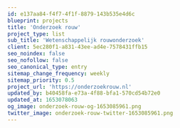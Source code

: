```yaml
---
id: e137aa84-f4f7-4f1f-8879-143b535e4d6c
blueprint: projects
title: 'Onderzoek rouw'
project_type: list
sub_title: 'Wetenschappelijk rouwonderzoek'
client: 5ec280f1-a831-43ee-ad4e-7578431ffb15
seo_noindex: false
seo_nofollow: false
seo_canonical_type: entry
sitemap_change_frequency: weekly
sitemap_priority: 0.5
project_url: 'https://onderzoekrouw.nl'
updated_by: b40458fa-e73a-4f88-bfa1-570cd54b72e0
updated_at: 1653078063
og_image: onderzoek-rouw-og-1653085961.png
twitter_image: onderzoek-rouw-twitter-1653085961.png
---
```

